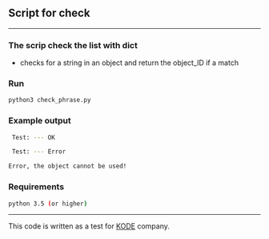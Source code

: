 ## Script for check

---

### The scrip check the list with dict 

+ checks for a string in an object and return the object_ID if a match


### Run

```bash
python3 check_phrase.py
```

### Example output
```bash
 Test: --- OK
```
```bash
 Test: --- Error
```

```bash
Error, the object cannot be used!
```

### Requirements
```bash
python 3.5 (or higher)

``` 

---

This code is written as a test for [KODE](https://kode.ru/) company.
